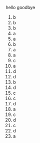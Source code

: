 hello 
goodbye

1. b
2. b
3. b
4. a
5. a
6. b
7. a 
8. a
9. c
10. a
11. d
12. d
13. b
14. d 
15. c
16. c
17. d
18. a
19. c
20. d
21. c
22. d
23. a
